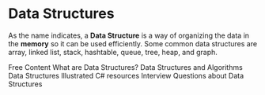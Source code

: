 # Data Structures

As the name indicates, a **Data Structure** is a way of organizing the data in the **memory** so it can be used efficiently. Some common data structures are array, linked list, stack, hashtable, queue, tree, heap, and graph.

<ResourceGroupTitle>Free Content</ResourceGroupTitle>
<BadgeLink colorScheme='yellow' badgeText='Read' href='https://www.geeksforgeeks.org/data-structures'>What are Data Structures?</BadgeLink>
<BadgeLink colorScheme='yellow' badgeText='Read' href='https://www.javatpoint.com/data-structure-tutorial'> Data Structures and Algorithms</BadgeLink>
<BadgeLink badgeText='Watch' href='https://www.youtube.com/watch?v=9rhT3P1MDHk&list=PLkZYeFmDuaN2-KUIv-mvbjfKszIGJ4FaY'>Data Structures Illustrated</BadgeLink>
<BadgeLink colorScheme='yellow' badgeText='Read' href='https://dev.to/adavidoaiei/fundamental-data-structures-and-algorithms-in-c-4ocf'>C# resources</BadgeLink>
<BadgeLink colorScheme='yellow' badgeText='Read' href='https://www.csharpstar.com/csharp-algorithms/'>Interview Questions about Data Structures</BadgeLink>
